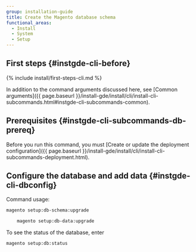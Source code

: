 ```yaml
---
group: installation-guide
title: Create the Magento database schema
functional_areas:
  - Install
  - System
  - Setup
---
```


## First steps {#instgde-cli-before}

{% include install/first-steps-cli.md %}

In addition to the command arguments discussed here, see [Common arguments]({{ page.baseurl }}/install-gde/install/cli/install-cli-subcommands.html#instgde-cli-subcommands-common).

## Prerequisites {#instgde-cli-subcommands-db-prereq}

Before you run this command, you must [Create or update the deployment configuration]({{ page.baseurl }}/install-gde/install/cli/install-cli-subcommands-deployment.html).

## Configure the database and add data {#instgde-cli-dbconfig}

Command usage:

```bash
magento setup:db-schema:upgrade
```

```bash
	magento setup:db-data:upgrade
  ```

To see the status of the database, enter

```bash
magento setup:db:status
```

